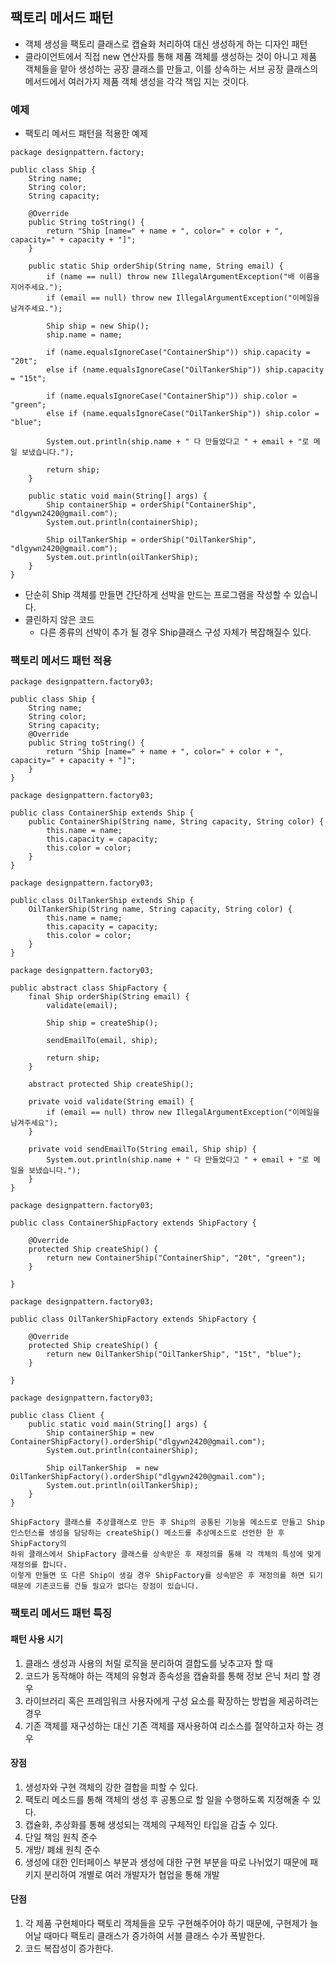 ## 팩토리 메서드 패턴

- 객체 생성을 팩토리 클래스로 캡슐화 처리하여 대신 생성하게 하는 디자인 패턴
- 클라이언트에서 직접 new 연산자를 통해 제품 객체를 생성하는 것이 아니고 제품 객체들을 맡아 생성하는 공장 클래스를 만들고, 이를 상속하는 서브 공장 클래스의 메서드에서 여러가지 제품 객체 생성을 각각 책임 지는 것이다.

### 예제

- 팩토리 메서드 패턴을 적용한 예제

```
package designpattern.factory;

public class Ship {
	String name;
	String color;
	String capacity;
	
	@Override
	public String toString() {
		return "Ship [name=" + name + ", color=" + color + ", capacity=" + capacity + "]";
	}
	
	public static Ship orderShip(String name, String email) {
		if (name == null) throw new IllegalArgumentException("배 이름을 지어주세요.");
		if (email == null) throw new IllegalArgumentException("이메일을 남겨주세요.");
		
		Ship ship = new Ship();
		ship.name = name;
		
		if (name.equalsIgnoreCase("ContainerShip")) ship.capacity = "20t";
		else if (name.equalsIgnoreCase("OilTankerShip")) ship.capacity = "15t";
		
		if (name.equalsIgnoreCase("ContainerShip")) ship.color = "green";
		else if (name.equalsIgnoreCase("OilTankerShip")) ship.color = "blue";
		
		System.out.println(ship.name + " 다 만들었다고 " + email + "로 메일 보냈습니다.");
		
		return ship;
	}
	
	public static void main(String[] args) {
		Ship containerShip = orderShip("ContainerShip", "dlgywn2420@gmail.com");
		System.out.println(containerShip);
		
		Ship oilTankerShip = orderShip("OilTankerShip", "dlgywn2420@gmail.com");
		System.out.println(oilTankerShip);
	}
}
```

- 단순히 Ship 객체를 만들면 간단하게 선박을 만드는 프로그램을 작성할 수 있습니다.
- 클린하지 않은 코드
	- 다른 종류의 선박이 추가 될 경우 Ship클래스 구성 자체가 복잡해질수 있다.
	
### 팩토리 메서드 패턴 적용

```
package designpattern.factory03;

public class Ship {
	String name;
	String color;
	String capacity;
	@Override
	public String toString() {
		return "Ship [name=" + name + ", color=" + color + ", capacity=" + capacity + "]";
	}
}
```

```
package designpattern.factory03;

public class ContainerShip extends Ship {
	public ContainerShip(String name, String capacity, String color) {
		this.name = name;
		this.capacity = capacity;
		this.color = color;
	}
}

```

```
package designpattern.factory03;

public class OilTankerShip extends Ship {
	OilTankerShip(String name, String capacity, String color) {
		this.name = name;
		this.capacity = capacity;
		this.color = color;
	}
}
```

```
package designpattern.factory03;

public abstract class ShipFactory {
	final Ship orderShip(String email) {
		validate(email);
		
		Ship ship = createShip();
		
		sendEmailTo(email, ship);
		
		return ship;
	}
	
	abstract protected Ship createShip();
	
	private void validate(String email) {
		if (email == null) throw new IllegalArgumentException("이메일을 남겨주세요");
	}
	
	private void sendEmailTo(String email, Ship ship) {
		System.out.println(ship.name + " 다 만들었다고 " + email + "로 메일을 보냈습니다.");
	}
}
```

```
package designpattern.factory03;

public class ContainerShipFactory extends ShipFactory {

	@Override
	protected Ship createShip() {
		return new ContainerShip("ContainerShip", "20t", "green");
	}

}
```

```
package designpattern.factory03;

public class OilTankerShipFactory extends ShipFactory {

	@Override
	protected Ship createShip() {
		return new OilTankerShip("OilTankerShip", "15t", "blue");
	}
	
}
```

```
package designpattern.factory03;

public class Client {
	public static void main(String[] args) {
		Ship containerShip = new ContainerShipFactory().orderShip("dlgywn2420@gmail.com");
		System.out.println(containerShip);
		
		Ship oilTankerShip  = new OilTankerShipFactory().orderShip("dlgywn2420@gmail.com");
		System.out.println(oilTankerShip);
	}
}
```

```
ShipFactory 클래스를 추상클래스로 만든 후 Ship의 공통된 기능을 메소드로 만들고 Ship 
인스턴스를 생성을 담당하는 createShip() 메소드를 추상메소드로 선언한 한 후 ShipFactory의 
하위 클래스에서 ShipFactory 클래스를 상속받은 후 재정의를 통해 각 객체의 특성에 맞게 재정의를 합니다.
이렇게 만들면 또 다른 Ship이 생길 경우 ShipFactory를 상속받은 후 재정의를 하면 되기 
때문에 기존코드를 건들 필요가 없다는 장점이 있습니다.
```

### 팩토리 메서드 패턴 특징

#### 패턴 사용 시기
1. 클래스 생성과 사용의 처릴 로직을 분리하여 결합도를 낮추고자 할 때
2. 코드가 동작해야 하는 객체의 유형과 종속성을 캡슐화를 통해 정보 은닉 처리 할 경우
3. 라이브러리 혹은 프레임워크 사용자에게 구성 요소를 확장하는 방법을 제공하려는 경우
4. 기존 객체를 재구성하는 대신 기존 객체를 재사용하여 리소스를 절약하고자 하는 경우

#### 장점
1. 생성자와 구현 객체의 강한 결합을 피할 수 있다.
2. 팩토리 메소드를 통해 객체의 생성 후 공통으로 할 일을 수행하도록 지정해줄 수 있다.
3. 캡슐화, 추상화를 통해 생성되는 객체의 구체적인 타입을 감출 수 있다.
4. 단일 책임 원칙 준수
5. 개방/ 폐쇄 원칙 준수
6. 생성에 대한 인터페이스 부분과 생성에 대한 구현 부분을 따로 나뉘었기 때문에 패키지 분리하여 개별로 여러 개발자가 협업을 통해 개발

#### 단점
1. 각 제품 구현체마다 팩토리 객체들을 모두 구현해주어야 하기 때문에, 구현제가 늘어날 때마다 팩토리 클래스가 증가하여 서블 클래스 수가 폭발한다.
2. 코드 복잡성이 증가한다.
